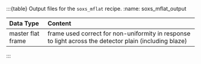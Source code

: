 :::{table} Output files for the `soxs_mflat` recipe.
:name: soxs_mflat_output

| Data Type | Content |
|:----|:----|
| master flat frame |  frame used correct for non-uniformity in response to light across the detector plain (including blaze) |


:::




